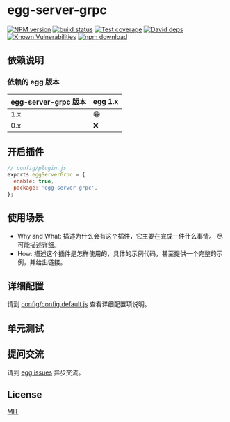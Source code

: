 # egg-server-grpc

[![NPM version][npm-image]][npm-url]
[![build status][travis-image]][travis-url]
[![Test coverage][codecov-image]][codecov-url]
[![David deps][david-image]][david-url]
[![Known Vulnerabilities][snyk-image]][snyk-url]
[![npm download][download-image]][download-url]

[npm-image]: https://img.shields.io/npm/v/egg-server-grpc.svg?style=flat-square
[npm-url]: https://npmjs.org/package/egg-server-grpc
[travis-image]: https://img.shields.io/travis/eggjs/egg-server-grpc.svg?style=flat-square
[travis-url]: https://travis-ci.org/eggjs/egg-server-grpc
[codecov-image]: https://img.shields.io/codecov/c/github/eggjs/egg-server-grpc.svg?style=flat-square
[codecov-url]: https://codecov.io/github/eggjs/egg-server-grpc?branch=master
[david-image]: https://img.shields.io/david/eggjs/egg-server-grpc.svg?style=flat-square
[david-url]: https://david-dm.org/eggjs/egg-server-grpc
[snyk-image]: https://snyk.io/test/npm/egg-server-grpc/badge.svg?style=flat-square
[snyk-url]: https://snyk.io/test/npm/egg-server-grpc
[download-image]: https://img.shields.io/npm/dm/egg-server-grpc.svg?style=flat-square
[download-url]: https://npmjs.org/package/egg-server-grpc

<!--
Description here.
-->

## 依赖说明

### 依赖的 egg 版本

egg-server-grpc 版本 | egg 1.x
--- | ---
1.x | 😁
0.x | ❌

## 开启插件

```js
// config/plugin.js
exports.eggServerGrpc = {
  enable: true,
  package: 'egg-server-grpc',
};
```

## 使用场景

- Why and What: 描述为什么会有这个插件，它主要在完成一件什么事情。
尽可能描述详细。
- How: 描述这个插件是怎样使用的，具体的示例代码，甚至提供一个完整的示例，并给出链接。

## 详细配置

请到 [config/config.default.js](config/config.default.js) 查看详细配置项说明。

## 单元测试

<!-- 描述如何在单元测试中使用此插件，例如 schedule 如何触发。无则省略。-->

## 提问交流

请到 [egg issues](https://github.com/eggjs/egg/issues) 异步交流。

## License

[MIT](LICENSE)
